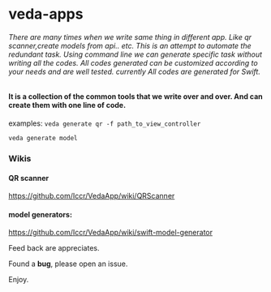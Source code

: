 # veda-apps
###### There are many times when we write same thing in different app. Like qr scanner,create models from api.. etc. This is an attempt to automate the redundant task. Using command line we can generate specific task without writing all the codes. All codes generated can be customized according to your needs and are well tested. currently All codes are generated for Swift.


#### It is a collection of the common tools that we write over and over. And can create them with one line of code. 


examples: 
```veda generate qr -f path_to_view_controller```

```veda generate model```

### Wikis
#### QR scanner

https://github.com/Iccr/VedaApp/wiki/QRScanner


#### model generators: 

https://github.com/Iccr/VedaApp/wiki/swift-model-generator


Feed back are appreciates. 

Found a **bug**, please open an issue.

Enjoy.
